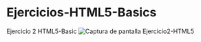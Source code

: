 # Ejercicios-HTML5-Basics
Ejercicio 2 HTML5-Basic ![Captura de pantalla Ejercicio2-HTML5](https://github.com/erigt/Ejercicios-HTML5-Basics/assets/146768635/a9458073-dc60-405b-9678-cc473c94e1cc)

